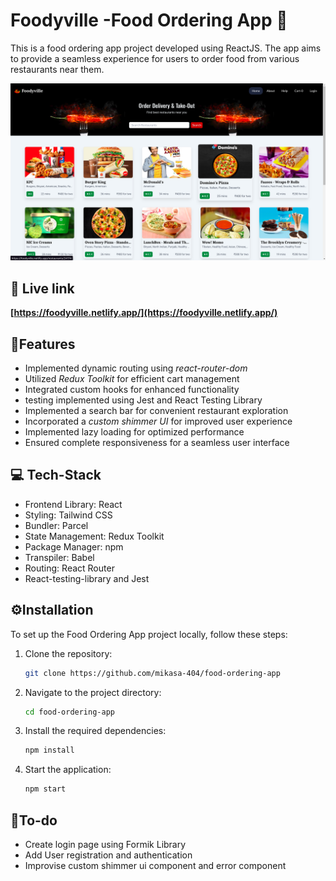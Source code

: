 # Foodyville -Food Ordering App  🥞

This is a food ordering app project developed using ReactJS. The app aims to provide a seamless experience for users to order food from various restaurants near them. 

![Home page](./imgs/Screenshot%20from%202023-07-08%2017-46-58.png)

## 🔗 Live link

**[https://foodyville.netlify.app/](https://foodyville.netlify.app/)**


## 📓Features 
- Implemented dynamic routing using *react-router-dom*
- Utilized *Redux Toolkit* for efficient cart management
- Integrated custom hooks for enhanced functionality
- testing implemented using Jest and React Testing Library
- Implemented a search bar for convenient restaurant exploration
- Incorporated a *custom shimmer UI* for improved user experience
- Implemented lazy loading for optimized performance
- Ensured complete responsiveness for a seamless user interface

## 💻 Tech-Stack 
- Frontend Library: React 
- Styling: Tailwind CSS 
- Bundler: Parcel 
- State Management: Redux Toolkit 
- Package Manager: npm 
- Transpiler: Babel
- Routing: React Router
- React-testing-library and Jest

## ⚙️Installation 
To set up the Food Ordering App project locally, follow these steps:

1. Clone the repository:
    ```bash
    git clone https://github.com/mikasa-404/food-ordering-app
    ```

2. Navigate to the project directory:
    ```bash
    cd food-ordering-app
    ```

3. Install the required dependencies:
    ```bash
    npm install
    ```

4. Start the application:
    ```bash
    npm start
    ```

## 🔨To-do 
- Create login page using Formik Library
- Add User registration and authentication
- Improvise custom shimmer ui component and error component
